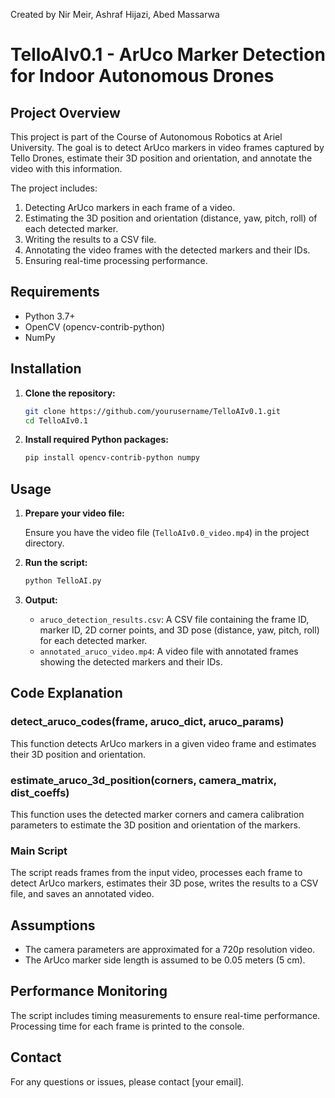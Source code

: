 Created by Nir Meir, Ashraf Hijazi, Abed Massarwa

# TelloAIv0.1 - ArUco Marker Detection for Indoor Autonomous Drones

## Project Overview

This project is part of the Course of Autonomous Robotics at Ariel University. The goal is to detect ArUco markers in video frames captured by Tello Drones, estimate their 3D position and orientation, and annotate the video with this information.

The project includes:
1. Detecting ArUco markers in each frame of a video.
2. Estimating the 3D position and orientation (distance, yaw, pitch, roll) of each detected marker.
3. Writing the results to a CSV file.
4. Annotating the video frames with the detected markers and their IDs.
5. Ensuring real-time processing performance.

## Requirements

- Python 3.7+
- OpenCV (opencv-contrib-python)
- NumPy

## Installation

1. **Clone the repository:**

    ```bash
    git clone https://github.com/yourusername/TelloAIv0.1.git
    cd TelloAIv0.1
    ```

2. **Install required Python packages:**

    ```bash
    pip install opencv-contrib-python numpy
    ```

## Usage

1. **Prepare your video file:**
   
   Ensure you have the video file (`TelloAIv0.0_video.mp4`) in the project directory.

2. **Run the script:**

    ```bash
    python TelloAI.py
    ```

3. **Output:**

    - `aruco_detection_results.csv`: A CSV file containing the frame ID, marker ID, 2D corner points, and 3D pose (distance, yaw, pitch, roll) for each detected marker.
    - `annotated_aruco_video.mp4`: A video file with annotated frames showing the detected markers and their IDs.

## Code Explanation

### detect_aruco_codes(frame, aruco_dict, aruco_params)

This function detects ArUco markers in a given video frame and estimates their 3D position and orientation.

### estimate_aruco_3d_position(corners, camera_matrix, dist_coeffs)

This function uses the detected marker corners and camera calibration parameters to estimate the 3D position and orientation of the markers.

### Main Script

The script reads frames from the input video, processes each frame to detect ArUco markers, estimates their 3D pose, writes the results to a CSV file, and saves an annotated video.

## Assumptions

- The camera parameters are approximated for a 720p resolution video.
- The ArUco marker side length is assumed to be 0.05 meters (5 cm).

## Performance Monitoring

The script includes timing measurements to ensure real-time performance. Processing time for each frame is printed to the console.

## Contact

For any questions or issues, please contact [your email].
